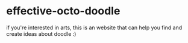 # effective-octo-doodle
if you're interested in arts, this is an website that can help you find and create ideas about doodle :) 
